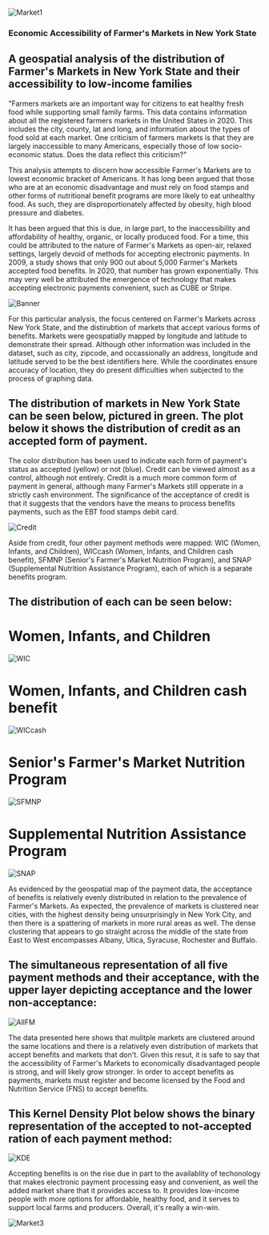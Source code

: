 ![Market1](https://github.com/kvinne-anc/kvinne-anc.github.io/blob/master/farmers-markets.jpg)

### Economic Accessibility of Farmer's Markets in New York State 
## A geospatial analysis of the distribution of Farmer's Markets in New York State and their accessibility to low-income families

"Farmers markets are an important way for citizens to eat healthy fresh food while supporting small family farms. 
This data contains information about all the registered farmers markets in the United States in 2020. This includes the city, 
county, lat and long, and information about the types of food sold at each market. 
One criticism of farmers markets is that they are largely inaccessible to many Americans, especially those of low socio-economic status. 
Does the data reflect this criticism?"


This analysis attempts to discern how accessible Farmer's Markets are to lowest economic bracket of Americans. It has long been argued that 
those who are at an economic disadvantage and must rely on food stamps and other forms of nutritional benefit programs are more likely to eat 
unhealthy food. As such, they are disproportionately affected by obesity, high blood pressure and diabetes.

It has been argued that this is due, in large part, to the inaccessibility and affordability of healthy, organic, or locally produced food. 
For a time, this could be attributed to the nature of Farmer's Markets as open-air, relaxed settings, largely devoid of methods for accepting electronic payments. 
In 2009, a study shows that only 900 out about 5,000 Farmer's Markets accepted food benefits. In 2020, that number has grown exponentially. This may very well be attributed the 
emergence of technology that makes accepting electronic payments convenient, such as CUBE or Stripe. 

![Banner](https://github.com/kvinne-anc/kvinne-anc.github.io/blob/master/SFMNP_Banner.jpg)

For this particular analysis, the focus centered on Farmer's Markets across New York State, and the distirubtion of markets that accept various forms of benefits.
Markets were geospatially mapped by longitude and latitude to demonstrate their spread. Although other information was included in the dataset, such as city, zipcode, 
and occassionally an address, longitude and latitude served to be the best identifiers here. While the coordinates ensure accuracy of location, they do present difficulties
when subjected to the process of graphing data. 

## The distribution of markets in New York State can be seen below, pictured in green. The plot below it shows the distribution of credit as an accepted form of payment. 
The color distribution has been used to indicate each form of payment's status as accepted (yellow) or not (blue). Credit can be viewed almost as a control, although not entirely. 
Credit is a much more common form of payment in general, although many Farmer's Markets still opperate in a strictly cash environment. The significance of the acceptance of credit 
is that it suggests that the vendors have the means to process benefits payments, such as the EBT food stamps debit card.

![Credit](https://github.com/kvinne-anc/kvinne-anc.github.io/blob/master/Farm_Credit.png)

Aside from credit, four other payment methods were mapped: WIC (Women, Infants, and Children), WICcash (Women, Infants, and Children cash benefit), 
SFMNP (Senior's Farmer's Market Nutrition Program), and SNAP (Supplemental Nutrition Assistance Program), each of which is a separate benefits program. 

## The distribution of each can be seen below: 

# Women, Infants, and Children
![WIC](https://github.com/kvinne-anc/kvinne-anc.github.io/blob/master/Farm_WIC.png)

# Women, Infants, and Children cash benefit
![WICcash](https://github.com/kvinne-anc/kvinne-anc.github.io/blob/master/Farm_WICcash.png)

# Senior's Farmer's Market Nutrition Program
![SFMNP](https://github.com/kvinne-anc/kvinne-anc.github.io/blob/master/Farm_SFMNP.png)

# Supplemental Nutrition Assistance Program 
![SNAP](https://github.com/kvinne-anc/kvinne-anc.github.io/blob/master/Farm_SNAP.png)

As evidenced by the geospatial map of the payment data, the acceptance of benefits is relatively evenly distributed in relation to the prevalence of Farmer's Markets. 
As expected, the prevalence of markets is clustered near cities, with the highest density being unsurprisingly in New York City, and then there is a spattering of 
markets in more rural areas as well. The dense clustering that appears to go straight across the middle of the state from East to West encompasses Albany, Utica, 
Syracuse, Rochester and Buffalo. 

## The simultaneous representation of all five payment methods and their acceptance, with the upper layer depicting acceptance and the lower non-acceptance:

![AllFM](https://github.com/kvinne-anc/kvinne-anc.github.io/blob/master/test.png)

The data presented here shows that mulitple markets are clustered around the same locations and there is a relatively even distribution of markets that accept benefits and 
markets that don't. Given this resut, it is safe to say that the accessibility of Farmer's Markets to economically disadvantaged people is strong, and will likely grow stronger. 
In order to accept benefits as payments, markets must register and become licensed by the Food and Nutrition Service (FNS) to accept benefits. 

## This Kernel Density Plot below shows the binary representation of the accepted to not-accepted ration of each payment method:

![KDE](https://github.com/kvinne-anc/kvinne-anc.github.io/blob/master/Farm_KDE.png)

Accepting benefits is on the rise due in part to the availablity of techonology that makes electronic payment processing easy and convenient, as well the added market share 
that it provides access to. It provides low-income people with more options for affordable, healthy food, and it serves to support local farms and producers. 
Overall, it's really a win-win. 

![Market3](https://github.com/kvinne-anc/kvinne-anc.github.io/blob/master/Farmer's%20Market.jpeg)
